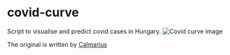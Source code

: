 # covid-curve
Script to visualise and predict covid cases in Hungary.
![Covid curve image](https://i.imgur.com/mZB0epk.png)

The original is written by [Calmarius](https://github.com/Calmarius)

